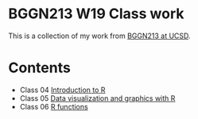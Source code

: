 # BGGN213 W19 Class work

This is a collection of my work from [BGGN213 at UCSD](https://bioboot.github.io/bggn213_W19/).

# Contents
- Class 04 [Introduction to R]()
- Class 05 [Data visualization and graphics with R](https://github.com/TDT53/BGGN213_W19_Classwork/blob/master/class05/class05.md)
- Class 06 [R functions](https://github.com/TDT53/BGGN213_W19_Classwork/blob/master/class06/class06.md)

